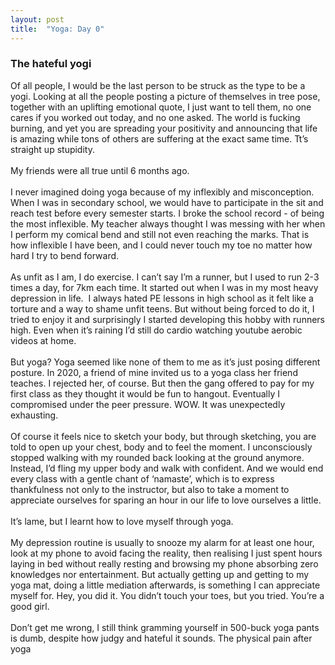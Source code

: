 ```yaml
---
layout: post
title:  "Yoga: Day 0"
---
```


### The hateful yogi

<p>Of all people, I would be the last person to be struck as the type to be a yogi. Looking at all the people posting a picture of themselves in tree pose, together with an uplifting emotional quote, I just want to tell them, no one cares if you worked out today, and no one asked. The world is fucking burning, and yet you are spreading your positivity and announcing that life is amazing while tons of others are suffering at the exact same time. Tt&rsquo;s straight up stupidity.<br><br>My friends were all true until 6 months ago.<br><br>I never imagined doing yoga because of my inflexibly and misconception. When I was in secondary school, we would have to participate in the sit and reach test before every semester starts. I broke the school record - of being the most inflexible. My teacher always thought I was messing with her when I perform my comical bend and still not even reaching the marks. That is how inflexible I have been, and I could never touch my toe no matter how hard I try to bend forward.<br><br>As unfit as I am, I do exercise. I can&rsquo;t say I&rsquo;m a runner, but I used to run 2-3 times a day, for 7km each time. It started out when I was in my most heavy depression in life. &nbsp;I always hated PE lessons in high school as it felt like a torture and a way to shame unfit teens. But without being forced to do it, I tried to enjoy it and surprisingly I started developing this hobby with runners high. Even when it&rsquo;s raining I&rsquo;d still do cardio watching youtube aerobic videos at home.<br><br>But yoga? Yoga seemed like none of them to me as it&rsquo;s just posing different posture. In 2020, a friend of mine invited us to a yoga class her friend teaches. I rejected her, of course. But then the gang offered to pay for my first class as they thought it would be fun to hangout. Eventually I compromised under the peer pressure. WOW. It was unexpectedly exhausting.<br><br>Of course it feels nice to sketch your body, but through sketching, you are told to open up your chest, body and to feel the moment. I unconsciously stopped walking with my rounded back looking at the ground anymore. Instead, I&rsquo;d fling my upper body and walk with confident. And we would end every class with a gentle chant of &lsquo;namaste&rsquo;, which is to express thankfulness not only to the instructor, but also to take a moment to appreciate ourselves for sparing an hour in our life to love ourselves a little.<br><br>It&rsquo;s lame, but I learnt how to love myself through yoga.<br><br>My depression routine is usually to snooze my alarm for at least one hour, look at my phone to avoid facing the reality, then realising I just spent hours laying in bed without really resting and browsing my phone absorbing zero knowledges nor entertainment. But actually getting up and getting to my yoga mat, doing a little mediation afterwards, is something I can appreciate myself for. Hey, you did it. You didn&rsquo;t touch your toes, but you tried. You&rsquo;re a good girl.<br><br>Don&rsquo;t get me wrong, I still think gramming yourself in 500-buck yoga pants is dumb, despite how judgy and hateful it sounds. The physical pain after yoga<br><br><br></p>
